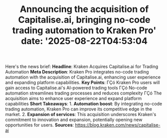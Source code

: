 ﻿---
title: "Announcing the acquisition of Capitalise.ai, bringing no-code trading automation to Kraken Pro'
date: '2025-08-22T04:53:04"
category: "Markets"
summary: ""
slug: "announcing the acquisition of capitaliseai bringing nocode t"
source_urls:
  - "https://blog.kraken.com/news/capitalise-ai"
seo:
  title: "Announcing the acquisition of Capitalise.ai, bringing no-code trading automation to Kraken Pro | Hash n Hedge'
  description: '"
  keywords: ["news", "markets", "brief"]
---
Here's the news brief:  **Headline**: Kraken Acquires Capitalise.ai for Trading Automation  **Meta Description**: Kraken Pro integrates no-code trading automation with the acquisition of Capitalise.ai, enhancing user experience and expanding platform capabilities.  **Key Points**: ΓÇó Kraken Pro users will gain access to Capitalise.ai's AI-powered trading tools ΓÇó No-code automation streamlines trading processes and reduces complexity ΓÇó The acquisition aims to enhance user experience and expand platform capabilities  **Short Takeaways**:  1. **Automation boost**: By integrating no-code trading automation, Kraken Pro can improve its competitive edge in the market. 2. **Expansion of services**: This acquisition underscores Kraken's commitment to innovation and expansion, potentially opening new opportunities for users.  **Sources**: https://blog.kraken.com/news/capitalise-ai 
